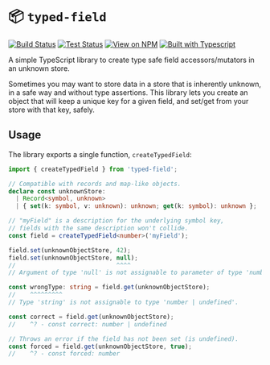 # 📦 `typed-field`

[![Build Status](https://img.shields.io/github/actions/workflow/status/Amgelo563/typed-field/build.yml?style=for-the-badge&logo=github)](https://github.com/Amgelo563/typed-field/actions/workflows/build.yml)
[![Test Status](https://img.shields.io/github/actions/workflow/status/Amgelo563/typed-field/test.yml?style=for-the-badge&logo=vitest&label=Tests)](https://github.com/Amgelo563/typed-field/actions/workflows/test.yml)
[![View on NPM](https://img.shields.io/badge/View%20on-NPM-c60000?style=for-the-badge&logo=npm&logoColor=ffffff)](https://www.npmjs.com/package/typed-field)
[![Built with Typescript](https://img.shields.io/badge/Built%20with-Typescript-3176C6?style=for-the-badge&logo=typescript&logoColor=3178C6)](https://www.typescriptlang.org/)

A simple TypeScript library to create type safe field accessors/mutators in an unknown store.

Sometimes you may want to store data in a store that is inherently unknown, in a safe way and without type assertions. This library lets you create an object that will keep a unique key for a given field, and set/get from your store with that key, safely.

## Usage

The library exports a single function, `createTypedField`:

```ts
import { createTypedField } from 'typed-field';

// Compatible with records and map-like objects.
declare const unknownStore:
  | Record<symbol, unknown>
  | { set(k: symbol, v: unknown): unknown; get(k: symbol): unknown };

// "myField" is a description for the underlying symbol key,
// fields with the same description won't collide.
const field = createTypedField<number>('myField');

field.set(unknownObjectStore, 42);
field.set(unknownObjectStore, null);
//                            ^^^^
// Argument of type 'null' is not assignable to parameter of type 'number'.

const wrongType: string = field.get(unknownObjectStore);
//    ^^^^^^^^^
// Type 'string' is not assignable to type 'number | undefined'.

const correct = field.get(unknownObjectStore);
//    ^? - const correct: number | undefined

// Throws an error if the field has not been set (is undefined).
const forced = field.get(unknownObjectStore, true);
//    ^? - const forced: number
```
